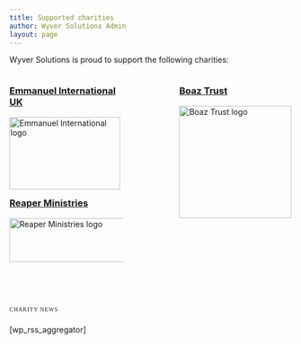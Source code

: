 ```yaml
---
title: Supported charities
author: Wyver Solutions Admin
layout: page
---
```

Wyver Solutions is proud to support the following charities:

<div style="height: 200px; float: right; width: 40%; padding: 0;">
  <h3>
    <a href="http://boaztrust.org.uk/">Boaz Trust</a>
  </h3>
  
  <p>
    <a href="http://boaztrust.org.uk/"><img class="size-full wp-image-622" alt="Boaz Trust logo" src="http://www.wyversolutions.co.uk/cms/wp-content/uploads/2012/07/boazheader.png" width="200" /></a>
  </p>
</div>

<div style="height: 200px; float: left; width: 40%; padding: 0;">
  <h3>
    <a href="http://eiuk.org.uk/">Emmanuel International UK</a>
  </h3>
  
  <p>
    <a href="http://eiuk.org.uk/"><img class="size-full wp-image-288" title="Emmanuel International" alt="Emmanuel International logo" src="http://www.wyversolutions.co.uk/cms/wp-content/uploads/2012/07/eilogo2.gif" width="197" height="129" /></a>
  </p>
</div>

<div style="height: 200px; float: left; width: 40%; padding: 0;">
  <h3>
    <a href="http://www.reaperministries.org.uk/">Reaper Ministries</a>
  </h3>
  
  <p>
    <a href="http://www.reaperministries.org.uk/"><img class="alignleft size-full wp-image-822" alt="Reaper Ministries logo" src="http://www.wyversolutions.co.uk/cms/wp-content/uploads/2012/07/reaper_ministries_logo.png" width="420" height="78" /></a>
  </p>
</div>

<div style="clear: both;">
</div>

<p style="font-family: FolksLightRegular; font-size: 10px; letter-spacing: 0.1em; line-height: 2.6em; text-transform: uppercase;">
  Charity news
</p>

[wp\_rss\_aggregator]